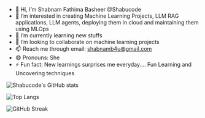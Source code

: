 - 👋 Hi, I’m Shabnam Fathima Basheer @Shabucode
- 👀 I’m interested in creating Machine Learning Projects, LLM RAG applications, LLM agents, deploying them in cloud and maintaining them using MLOps
- 🌱 I’m currently learning new stuffs 
- 💞️ I’m looking to collaborate on machine learning projects
- 📫 Reach me through email: shabnamb4u@gmail.com
- 😄 Pronouns: She
- ⚡ Fun fact: New learnings surprises me everyday.... Fun Learning and Uncovering techniques

<!---
Shabucode/Shabucode is a ✨ special ✨ repository because its `README.md` (this file) appears on your GitHub profile.
You can click the Preview link to take a look at your changes.
--->


![Shabucode's GitHub stats](https://github-readme-stats.vercel.app/api?username=Shabucode&show_icons=true)


![Top Langs](https://github-readme-stats.vercel.app/api/top-langs/?username=Shabucode&layout=compact)

![GitHub Streak](https://github-readme-streak-stats.herokuapp.com/?user=Shabucode&theme=dark&date_format=M%20j%5B%2C%20Y%5D)
